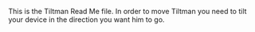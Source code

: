 This is the Tiltman Read Me file.  In order to move Tiltman you need to tilt your device in the direction you want him to go.  